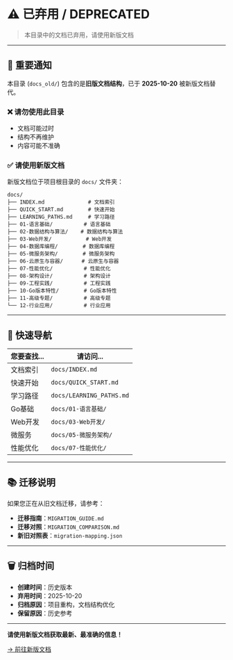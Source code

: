 # ⚠️ 已弃用 / DEPRECATED

> 本目录中的文档已弃用，请使用新版文档

---

## 📌 重要通知

本目录 (`docs_old/`) 包含的是**旧版文档结构**，已于 **2025-10-20** 被新版文档替代。

### ❌ 请勿使用此目录

- 文档可能过时
- 结构不再维护
- 内容可能不准确

### ✅ 请使用新版文档

新版文档位于项目根目录的 `docs/` 文件夹：

```text
docs/
├── INDEX.md              # 文档索引
├── QUICK_START.md        # 快速开始
├── LEARNING_PATHS.md     # 学习路径
├── 01-语言基础/          # 语言基础
├── 02-数据结构与算法/    # 数据结构与算法
├── 03-Web开发/           # Web开发
├── 04-数据库编程/        # 数据库编程
├── 05-微服务架构/        # 微服务架构
├── 06-云原生与容器/      # 云原生与容器
├── 07-性能优化/          # 性能优化
├── 08-架构设计/          # 架构设计
├── 09-工程实践/          # 工程实践
├── 10-Go版本特性/        # Go版本特性
├── 11-高级专题/          # 高级专题
└── 12-行业应用/          # 行业应用
```

---

## 📖 快速导航

| 您要查找... | 请访问... |
|------------|----------|
| 文档索引 | `docs/INDEX.md` |
| 快速开始 | `docs/QUICK_START.md` |
| 学习路径 | `docs/LEARNING_PATHS.md` |
| Go基础 | `docs/01-语言基础/` |
| Web开发 | `docs/03-Web开发/` |
| 微服务 | `docs/05-微服务架构/` |
| 性能优化 | `docs/07-性能优化/` |

---

## 📚 迁移说明

如果您正在从旧文档迁移，请参考：

- **迁移指南**：`MIGRATION_GUIDE.md`
- **迁移对照**：`MIGRATION_COMPARISON.md`
- **新旧对照表**：`migration-mapping.json`

---

## 🗑️ 归档时间

- **创建时间**：历史版本
- **弃用时间**：2025-10-20
- **归档原因**：项目重构，文档结构优化
- **保留原因**：历史参考

---

**请使用新版文档获取最新、最准确的信息！**

[→ 前往新版文档](../docs/)
